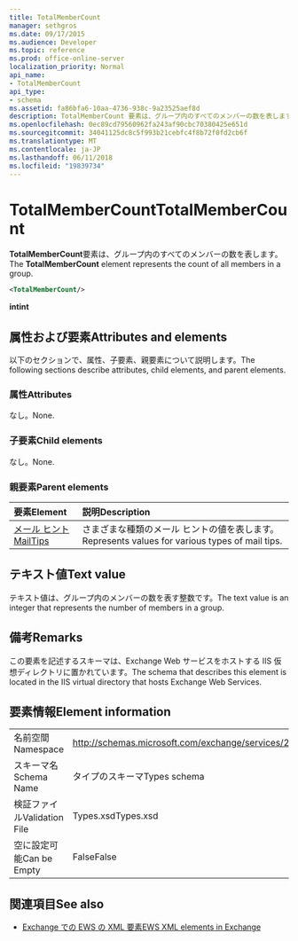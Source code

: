 ```yaml
---
title: TotalMemberCount
manager: sethgros
ms.date: 09/17/2015
ms.audience: Developer
ms.topic: reference
ms.prod: office-online-server
localization_priority: Normal
api_name:
- TotalMemberCount
api_type:
- schema
ms.assetid: fa86bfa6-10aa-4736-938c-9a23525aef8d
description: TotalMemberCount 要素は、グループ内のすべてのメンバーの数を表します。
ms.openlocfilehash: 0ec89cd79560962fa243af90cbc70380425e651d
ms.sourcegitcommit: 34041125dc8c5f993b21cebfc4f8b72f0fd2cb6f
ms.translationtype: MT
ms.contentlocale: ja-JP
ms.lasthandoff: 06/11/2018
ms.locfileid: "19839734"
---
```

# <a name="totalmembercount"></a><span data-ttu-id="d25e7-103">TotalMemberCount</span><span class="sxs-lookup"><span data-stu-id="d25e7-103">TotalMemberCount</span></span>

<span data-ttu-id="d25e7-104">**TotalMemberCount**要素は、グループ内のすべてのメンバーの数を表します。</span><span class="sxs-lookup"><span data-stu-id="d25e7-104">The **TotalMemberCount** element represents the count of all members in a group.</span></span> 
  
```XML
<TotalMemberCount/>
```

 <span data-ttu-id="d25e7-105">**int**</span><span class="sxs-lookup"><span data-stu-id="d25e7-105">**int**</span></span>
## <a name="attributes-and-elements"></a><span data-ttu-id="d25e7-106">属性および要素</span><span class="sxs-lookup"><span data-stu-id="d25e7-106">Attributes and elements</span></span>

<span data-ttu-id="d25e7-107">以下のセクションで、属性、子要素、親要素について説明します。</span><span class="sxs-lookup"><span data-stu-id="d25e7-107">The following sections describe attributes, child elements, and parent elements.</span></span>
  
### <a name="attributes"></a><span data-ttu-id="d25e7-108">属性</span><span class="sxs-lookup"><span data-stu-id="d25e7-108">Attributes</span></span>

<span data-ttu-id="d25e7-109">なし。</span><span class="sxs-lookup"><span data-stu-id="d25e7-109">None.</span></span>
  
### <a name="child-elements"></a><span data-ttu-id="d25e7-110">子要素</span><span class="sxs-lookup"><span data-stu-id="d25e7-110">Child elements</span></span>

<span data-ttu-id="d25e7-111">なし。</span><span class="sxs-lookup"><span data-stu-id="d25e7-111">None.</span></span>
  
### <a name="parent-elements"></a><span data-ttu-id="d25e7-112">親要素</span><span class="sxs-lookup"><span data-stu-id="d25e7-112">Parent elements</span></span>

|<span data-ttu-id="d25e7-113">**要素**</span><span class="sxs-lookup"><span data-stu-id="d25e7-113">**Element**</span></span>|<span data-ttu-id="d25e7-114">**説明**</span><span class="sxs-lookup"><span data-stu-id="d25e7-114">**Description**</span></span>|
|:-----|:-----|
|[<span data-ttu-id="d25e7-115">メール ヒント</span><span class="sxs-lookup"><span data-stu-id="d25e7-115">MailTips</span></span>](mailtips.md) <br/> |<span data-ttu-id="d25e7-116">さまざまな種類のメール ヒントの値を表します。</span><span class="sxs-lookup"><span data-stu-id="d25e7-116">Represents values for various types of mail tips.</span></span>  <br/> |
   
## <a name="text-value"></a><span data-ttu-id="d25e7-117">テキスト値</span><span class="sxs-lookup"><span data-stu-id="d25e7-117">Text value</span></span>

<span data-ttu-id="d25e7-118">テキスト値は、グループ内のメンバーの数を表す整数です。</span><span class="sxs-lookup"><span data-stu-id="d25e7-118">The text value is an integer that represents the number of members in a group.</span></span>
  
## <a name="remarks"></a><span data-ttu-id="d25e7-119">備考</span><span class="sxs-lookup"><span data-stu-id="d25e7-119">Remarks</span></span>

<span data-ttu-id="d25e7-120">この要素を記述するスキーマは、Exchange Web サービスをホストする IIS 仮想ディレクトリに置かれています。</span><span class="sxs-lookup"><span data-stu-id="d25e7-120">The schema that describes this element is located in the IIS virtual directory that hosts Exchange Web Services.</span></span>
  
## <a name="element-information"></a><span data-ttu-id="d25e7-121">要素情報</span><span class="sxs-lookup"><span data-stu-id="d25e7-121">Element information</span></span>

|||
|:-----|:-----|
|<span data-ttu-id="d25e7-122">名前空間</span><span class="sxs-lookup"><span data-stu-id="d25e7-122">Namespace</span></span>  <br/> |http://schemas.microsoft.com/exchange/services/2006/types  <br/> |
|<span data-ttu-id="d25e7-123">スキーマ名</span><span class="sxs-lookup"><span data-stu-id="d25e7-123">Schema Name</span></span>  <br/> |<span data-ttu-id="d25e7-124">タイプのスキーマ</span><span class="sxs-lookup"><span data-stu-id="d25e7-124">Types schema</span></span>  <br/> |
|<span data-ttu-id="d25e7-125">検証ファイル</span><span class="sxs-lookup"><span data-stu-id="d25e7-125">Validation File</span></span>  <br/> |<span data-ttu-id="d25e7-126">Types.xsd</span><span class="sxs-lookup"><span data-stu-id="d25e7-126">Types.xsd</span></span>  <br/> |
|<span data-ttu-id="d25e7-127">空に設定可能</span><span class="sxs-lookup"><span data-stu-id="d25e7-127">Can be Empty</span></span>  <br/> |<span data-ttu-id="d25e7-128">False</span><span class="sxs-lookup"><span data-stu-id="d25e7-128">False</span></span>  <br/> |
   
## <a name="see-also"></a><span data-ttu-id="d25e7-129">関連項目</span><span class="sxs-lookup"><span data-stu-id="d25e7-129">See also</span></span>



- [<span data-ttu-id="d25e7-130">Exchange での EWS の XML 要素</span><span class="sxs-lookup"><span data-stu-id="d25e7-130">EWS XML elements in Exchange</span></span>](ews-xml-elements-in-exchange.md)

